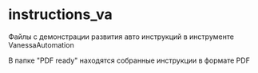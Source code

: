 # instructions_va
Файлы с демонстрации развития авто инструкций в инструменте VanessaAutomation


В папке "PDF ready" находятся собранные инструкции в формате PDF
